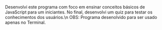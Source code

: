 Desenvolvi este programa com foco em ensinar conceitos básicos de JavaScript para um iniciantes. No final, desenvolvi um quiz para testar os conhecimentos dos usuários.\n
OBS: Programa desenolvido para ser usado apenas no Terminal.
